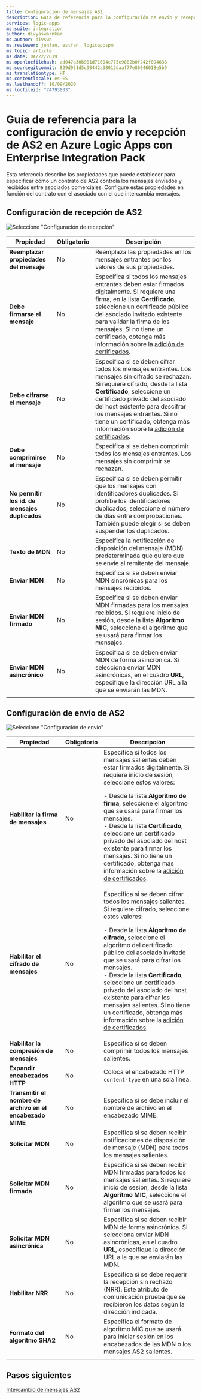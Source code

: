 ```yaml
---
title: Configuración de mensajes AS2
description: Guía de referencia para la configuración de envío y recepción de AS2 en Azure Logic Apps con Enterprise Integration Pack
services: logic-apps
ms.suite: integration
author: divyaswarnkar
ms.author: divswa
ms.reviewer: jonfan, estfan, logicappspm
ms.topic: article
ms.date: 04/22/2019
ms.openlocfilehash: ad047a30b901d71604c775e9882b0f242f094638
ms.sourcegitcommit: 829d951d5c90442a38012daaf77e86046018e5b9
ms.translationtype: HT
ms.contentlocale: es-ES
ms.lasthandoff: 10/09/2020
ms.locfileid: "74793033"
---
```

# <a name="reference-for-as2-message-settings-in-azure-logic-apps-with-enterprise-integration-pack"></a>Guía de referencia para la configuración de envío y recepción de AS2 en Azure Logic Apps con Enterprise Integration Pack

Esta referencia describe las propiedades que puede establecer para especificar cómo un contrato de AS2 controla los mensajes enviados y recibidos entre asociados comerciales. Configure estas propiedades en función del contrato con el asociado con el que intercambia mensajes.

<a name="AS2-incoming-messages"></a>

## <a name="as2-receive-settings"></a>Configuración de recepción de AS2

![Seleccione "Configuración de recepción"](./media/logic-apps-enterprise-integration-as2-message-settings/receive-settings.png)

| Propiedad | Obligatorio | Descripción |
|----------|----------|-------------|
| **Reemplazar propiedades del mensaje** | No | Reemplaza las propiedades en los mensajes entrantes por los valores de sus propiedades. |
| **Debe firmarse el mensaje** | No | Especifica si todos los mensajes entrantes deben estar firmados digitalmente. Si requiere una firma, en la lista **Certificado**, seleccione un certificado público del asociado invitado existente para validar la firma de los mensajes. Si no tiene un certificado, obtenga más información sobre la [adición de certificados](../logic-apps/logic-apps-enterprise-integration-certificates.md). |
| **Debe cifrarse el mensaje** | No | Especifica si se deben cifrar todos los mensajes entrantes. Los mensajes sin cifrado se rechazan. Si requiere cifrado, desde la lista **Certificado**, seleccione un certificado privado del asociado del host existente para descifrar los mensajes entrantes. Si no tiene un certificado, obtenga más información sobre la [adición de certificados](../logic-apps/logic-apps-enterprise-integration-certificates.md). |
| **Debe comprimirse el mensaje** | No | Especifica si se deben comprimir todos los mensajes entrantes. Los mensajes sin comprimir se rechazan. |
| **No permitir los id. de mensajes duplicados** | No | Especifica si se deben permitir que los mensajes con identificadores duplicados. Si prohíbe los identificadores duplicados, seleccione el número de días entre comprobaciones. También puede elegir si se deben suspender los duplicados. |
| **Texto de MDN** | No | Especifica la notificación de disposición del mensaje (MDN) predeterminada que quiere que se envíe al remitente del mensaje. |
| **Enviar MDN** | No | Especifica si se deben enviar MDN sincrónicas para los mensajes recibidos.  |
| **Enviar MDN firmado** | No | Especifica si se deben enviar MDN firmadas para los mensajes recibidos. Si requiere inicio de sesión, desde la lista **Algoritmo MIC**, seleccione el algoritmo que se usará para firmar los mensajes. |
| **Enviar MDN asincrónico** | No | Especifica si se deben enviar MDN de forma asincrónica. Si selecciona enviar MDN asincrónicas, en el cuadro **URL**, especifique la dirección URL a la que se enviarán las MDN. |
||||

<a name="AS2-outgoing-messages"></a>

## <a name="as2-send-settings"></a>Configuración de envío de AS2

![Seleccione "Configuración de envío"](./media/logic-apps-enterprise-integration-as2-message-settings/send-settings.png)

| Propiedad | Obligatorio | Descripción |
|----------|----------|-------------|
| **Habilitar la firma de mensajes** | No | Especifica si todos los mensajes salientes deben estar firmados digitalmente. Si requiere inicio de sesión, seleccione estos valores: <p>- Desde la lista **Algoritmo de firma**, seleccione el algoritmo que se usará para firmar los mensajes. <br>- Desde la lista **Certificado**, seleccione un certificado privado del asociado del host existente para firmar los mensajes. Si no tiene un certificado, obtenga más información sobre la [adición de certificados](../logic-apps/logic-apps-enterprise-integration-certificates.md). |
| **Habilitar el cifrado de mensajes** | No | Especifica si se deben cifrar todos los mensajes salientes. Si requiere cifrado, seleccione estos valores: <p>- Desde la lista **Algoritmo de cifrado**, seleccione el algoritmo del certificado público del asociado invitado que se usará para cifrar los mensajes. <br>- Desde la lista **Certificado**, seleccione un certificado privado del asociado del host existente para cifrar los mensajes salientes. Si no tiene un certificado, obtenga más información sobre la [adición de certificados](../logic-apps/logic-apps-enterprise-integration-certificates.md). |
| **Habilitar la compresión de mensajes** | No | Especifica si se deben comprimir todos los mensajes salientes. |
| **Expandir encabezados HTTP** | No | Coloca el encabezado HTTP `content-type` en una sola línea. |
| **Transmitir el nombre de archivo en el encabezado MIME** | No | Especifica si se debe incluir el nombre de archivo en el encabezado MIME. |
| **Solicitar MDN** | No | Especifica si se deben recibir notificaciones de disposición de mensaje (MDN) para todos los mensajes salientes. |
| **Solicitar MDN firmada** | No | Especifica si se deben recibir MDN firmadas para todos los mensajes salientes. Si requiere inicio de sesión, desde la lista **Algoritmo MIC**, seleccione el algoritmo que se usará para firmar los mensajes. |
| **Solicitar MDN asincrónica** | No | Especifica si se deben recibir MDN de forma asincrónica. Si selecciona enviar MDN asincrónicas, en el cuadro **URL**, especifique la dirección URL a la que se enviarán las MDN. |
| **Habilitar NRR** | No | Especifica si se debe requerir la recepción sin rechazo (NRR). Este atributo de comunicación prueba que se recibieron los datos según la dirección indicada. |
| **Formato del algoritmo SHA2** | No | Especifica el formato de algoritmo MIC que se usará para iniciar sesión en los encabezados de las MDN o los mensajes AS2 salientes. |
||||

## <a name="next-steps"></a>Pasos siguientes

[Intercambio de mensajes AS2](../logic-apps/logic-apps-enterprise-integration-as2.md)
